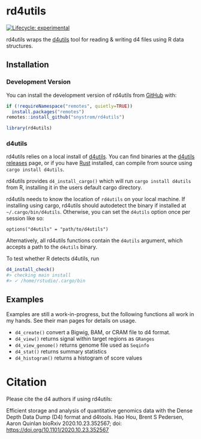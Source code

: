
<!-- README.md is generated from README.Rmd. Please edit that file -->

# rd4utils

<!-- badges: start -->

[![Lifecycle:
experimental](https://img.shields.io/badge/lifecycle-experimental-orange.svg)](https://www.tidyverse.org/lifecycle/#experimental)
<!-- badges: end -->

rd4utils wraps the [d4utils](https://github.com/38/d4-format) tool for
reading & writing d4 files using R data structures.

## Installation

### Development Version

You can install the development version of rd4utils from
[GitHub](https://github.com/snystrom/rd4utils) with:

``` r
if (!requireNamespace("remotes", quietly=TRUE))
  install.packages("remotes")
remotes::install_github("snystrom/rd4utils")
```

``` r
library(rd4utils)
```

### d4utils

rd4utils relies on a local install of
[d4utils](https://github.com/38/d4-format). You can find binaries at the
[d4utils releases](https://github.com/38/d4-format/releases) page, or if
you have [Rust](https://www.rust-lang.org/tools/install) installed, can
compile from source using `cargo install d4utils`.

rd4utils provides `d4_install_cargo()` which will run `cargo install
d4utils` from R, installing it in the users default cargo directory.

rd4utils needs to know the location of `rd4utils` on your local machine.
If installing using cargo, rd4utils should autodetect the binary if
installed at `~/.cargo/bin/d4utils`. Otherwise, you can set the
`d4utils` option once per session like so:

`options("d4utils" = "path/to/d4utils")`

Alternatively, all rd4utils functions contain the `d4utils` argument,
which accepts a path to the `d4utils` binary.

To test whether R detects d4utils, run

``` r
d4_install_check()
#> checking main install
#> ✓ /home/rstudio/.cargo/bin
```

## Examples

Examples are still a work-in-progress, but the following functions all
work in my hands. See their man pages for details on usage.

  - `d4_create()` convert a Bigwig, BAM, or CRAM file to d4 format.
  - `d4_view()` returns signal within target regions as `GRanges`
  - `d4_view_genome()` returns genome file used as `Seqinfo`
  - `d4_stat()` returns summary statistics
  - `d4_histogram()` returns a histogram of score values

# Citation

Please cite the d4 authors if using rd4utils:

Efficient storage and analysis of quantitative genomics data with the
Dense Depth Data Dump (D4) format and d4tools. Hao Hou, Brent S
Pedersen, Aaron Quinlan bioRxiv 2020.10.23.352567; doi:
<https://doi.org/10.1101/2020.10.23.352567>
